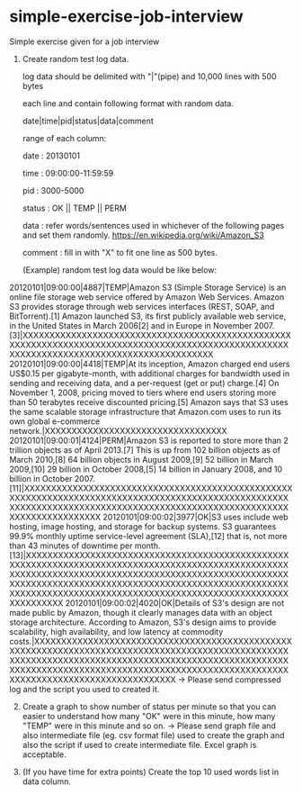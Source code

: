 # simple-exercise-job-interview
Simple exercise given for a job interview
1) Create random test log data.

   log data should be delimited with "|"(pipe) and 10,000 lines with 500 bytes
   
   each line and contain following format with random data.
   
      date|time|pid|status|data|comment
	  
      range of each column:
	  
      date    : 20130101
	  
      time    : 09:00:00-11:59:59
	  
      pid     : 3000-5000
	  
      status  : OK || TEMP || PERM
	  
      data    : refer words/sentences used in whichever of the following
                pages and set them randomly.
                https://en.wikipedia.org/wiki/Amazon_S3
				
      comment : fill in with "X" to fit one line as 500 bytes.
	  
   (Example) random test log data would be like below:
   
20120101|09:00:00|4887|TEMP|Amazon S3 (Simple Storage Service) is an online file storage web service offered by Amazon Web Services. Amazon S3 provides storage through web services interfaces (REST, SOAP, and BitTorrent).[1] Amazon launched S3, its first publicly available web service, in the United States in March 2006[2] and in Europe in November 2007.[3]|XXXXXXXXXXXXXXXXXXXXXXXXXXXXXXXXXXXXXXXXXXXXXXXXXXXXXXXXXXXXXXXXXXXXXXXXXXXXXXXXXXXXXXXXXXXXXXXXXXXXXXXXXXXXXXXXXXXXXXXXXXXXXXXXXXXXXXXXXXXX
20120101|09:00:00|4418|TEMP|At its inception, Amazon charged end users US$0.15 per gigabyte-month, with additional charges for bandwidth used in sending and receiving data, and a per-request (get or put) charge.[4] On November 1, 2008, pricing moved to tiers where end users storing more than 50 terabytes receive discounted pricing.[5] Amazon says that S3 uses the same scalable storage infrastructure that Amazon.com uses to run its own global e-commerce network.|XXXXXXXXXXXXXXXXXXXXXXXXXXXXXXXXXX
20120101|09:00:01|4124|PERM|Amazon S3 is reported to store more than 2 trillion objects as of April 2013.[7] This is up from 102 billion objects as of March 2010,[8] 64 billion objects in August 2009,[9] 52 billion in March 2009,[10] 29 billion in October 2008,[5] 14 billion in January 2008, and 10 billion in October 2007.[11]|XXXXXXXXXXXXXXXXXXXXXXXXXXXXXXXXXXXXXXXXXXXXXXXXXXXXXXXXXXXXXXXXXXXXXXXXXXXXXXXXXXXXXXXXXXXXXXXXXXXXXXXXXXXXXXXXXXXXXXXXXXXXXXXXXXXXXXXXXXXXXXXXXXXXXXXXXXXXXXXXXXXXXXXXXXX
20120101|09:00:02|3977|OK|S3 uses include web hosting, image hosting, and storage for backup systems. S3 guarantees 99.9% monthly uptime service-level agreement (SLA),[12] that is, not more than 43 minutes of downtime per month.[13]|XXXXXXXXXXXXXXXXXXXXXXXXXXXXXXXXXXXXXXXXXXXXXXXXXXXXXXXXXXXXXXXXXXXXXXXXXXXXXXXXXXXXXXXXXXXXXXXXXXXXXXXXXXXXXXXXXXXXXXXXXXXXXXXXXXXXXXXXXXXXXXXXXXXXXXXXXXXXXXXXXXXXXXXXXXXXXXXXXXXXXXXXXXXXXXXXXXXXXXXXXXXXXXXXXXXXXXXXXXXXXXXXXXXXXXXXXXXXXXXXXXXXXXXXXXXXXXXXXXXXXXXXXXX
20120101|09:00:02|4020|OK|Details of S3's design are not made public by Amazon, though it clearly manages data with an object storage architecture. According to Amazon, S3's design aims to provide scalability, high availability, and low latency at commodity costs.|XXXXXXXXXXXXXXXXXXXXXXXXXXXXXXXXXXXXXXXXXXXXXXXXXXXXXXXXXXXXXXXXXXXXXXXXXXXXXXXXXXXXXXXXXXXXXXXXXXXXXXXXXXXXXXXXXXXXXXXXXXXXXXXXXXXXXXXXXXXXXXXXXXXXXXXXXXXXXXXXXXXXXXXXXXXXXXXXXXXXXXXXXXXXXXXXXXXXXXXXXXXXXXXXXXXXXXXXXXXXXXXXXXXXXXXXXXX
   -> Please send compressed log and the script you used to created it.
   
2) Create a graph to show number of status per minute so that you can easier to
   understand how many "OK" were in this minute, how many "TEMP" were in this
   minute and so on.
   -> Please send graph file and also intermediate file (eg. csv format file)
      used to create the graph and also the script if used to create intermediate
      file. Excel graph is acceptable.
	  
3) (If you have time for extra points) Create the top 10 used words list in
   data column.
